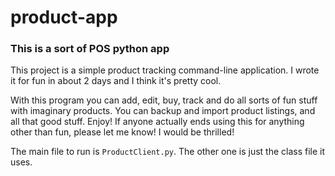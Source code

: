 

# product-app
### This is a sort of POS python app

This project is a simple product tracking command-line application. I wrote it for fun in about 2 days and I think it's pretty cool.

With this program you can add, edit, buy, track and do all sorts of fun stuff with imaginary products. You can backup and import product listings, and all that good stuff. Enjoy!
If anyone actually ends using this for anything other than fun, please let me know! I would be thrilled!

The main file to run is `ProductClient.py`. The other one is just the class file it uses.
